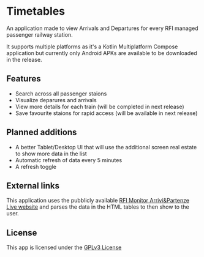 # Timetables
An application made to view Arrivals and Departures for every RFI managed passenger railway station.

It supports multiple platforms as it's a Kotlin Multiplatform Compose application but currently only Android APKs are available to be downloaded in the release.

## Features
- Search across all passenger staions
- Visualize deparures and arrivals
- View more details for each train (will be completed in next release)
- Save favourite staions for rapid access (will be available in next release)

## Planned additions
- A better Tablet/Desktop UI that will use the additional screen real estate to show more data in the list
- Automatic refresh of data every 5 minutes
- A refresh toggle

## External links
This application uses the pubblicly available [RFI Monitor Arrivi&Partenze Live website]([url](https://iechub.rfi.it/ArriviPartenze/ArrivalsDepartures/Home)) and parses the data in the HTML tables to then show to the user.

## License
This app is licensed under the [GPLv3 License](COPYING)
